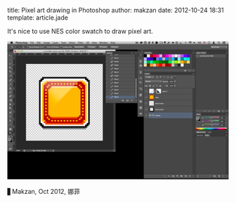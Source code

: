 title: Pixel art drawing in Photoshop
author: makzan
date: 2012-10-24 18:31
template: article.jade

It's nice to use NES color swatch to draw pixel art.

[![image](Screen%20Shot%202012-10-24%20at%206.30.47%20PM.png)](Screen%20Shot%202012-10-24%20at%206.30.47%20PM.png)

▋Makzan, Oct 2012, 娜菲
